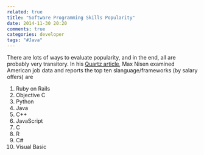 ```yaml
---
related: true
title: "Software Programming Skills Popularity"
date: 2014-11-30 20:20
comments: true
categories: developer
tags: "#Java"
---
```


There are lots of ways to evaluate popularity, and in the end, all are probably very transitory.
In his [Quartz article][QuartzArticle], Max Nisen examined American job data and reports the top ten slanguage/frameworks (by
salary offers) are

  1. Ruby on Rails
  2. Objective C
  3. Python
  4. Java
  5. C++
  6. JavaScript
  7. C
  8. R
  9. C#
  0. Visual Basic 

[QuartzArticle]: http://qz.com/298635/these-programming-languages-will-earn-you-the-most-money/
